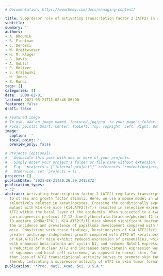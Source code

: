 ```yaml
---
# Documentation: https://wowchemy.com/docs/managing-content/

title: Suppressor role of activating transcription factor 2 (ATF2) in skin cancer
subtitle: ''
summary: ''
authors:
- A. Bhoumik
- B. Fichtman
- C. Derossi
- W. Breitwieser
- H. M. Kluger
- S. Davis
- A. Subtil
- P. Meltzer
- S. Krajewski
- N. Jones
- Z. Ronai
tags: []
categories: []
date: '2008-02-01'
lastmod: 2021-08-21T11:08:46-06:00
featured: false
draft: false

# Featured image
# To use, add an image named `featured.jpg/png` to your page's folder.
# Focal points: Smart, Center, TopLeft, Top, TopRight, Left, Right, BottomLeft, Bottom, BottomRight.
image:
  caption: ''
  focal_point: ''
  preview_only: false

# Projects (optional).
#   Associate this post with one or more of your projects.
#   Simply enter your project's folder or file name without extension.
#   E.g. `projects = ["internal-project"]` references `content/project/deep-learning/index.md`.
#   Otherwise, set `projects = []`.
projects: []
publishDate: '2021-08-21T20:26:29.241387Z'
publication_types:
- '2'
abstract: Activating transcription factor 2 (ATF2) regulates transcription in response
  to stress and growth factor stimuli. Here, we use a mouse model in which ATF2 was
  selectively deleted in keratinocytes. Crossing the conditionally expressed ATF2
  mutant with K14-Cre mice (K14.ATF2(f/f)) resulted in selective expression of mutant
  ATF2 within the basal layer of the epidermis. When subjected to a two-stage skin
  carcinogenesis protocol [7,12-dimethylbenz[a]anthracene/phorbol 12-tetradecanoate
  13-acetate (DMBA/TPA)], K14.ATF2(f/f) mice showed significant increases in both
  the incidence and prevalence of papilloma development compared with the WT ATF2
  mice. Consistent with these findings, keratinocytes of K14.ATF2(f/f) mice exhibit
  greater anchorage-independent growth compared with ATF2 WT keratinocytes. Papillomas
  of K14.ATF2(f/f) mice exhibit reduced expression of presenilin1, which is associated
  with enhanced beta-catenin and cyclin D1, and reduced Notch1 expression. Significantly,
  a reduction of nuclear ATF2 and increased beta-catenin expression were seen in samples
  of squamous and basal cell carcinoma, as opposed to normal skin. Our data reveal
  that loss of ATF2 transcriptional activity serves to promote skin tumor formation,
  thereby indicating a suppressor activity of ATF2 in skin tumor formation.
publication: '*Proc. Natl. Acad. Sci. U.S.A.*'
---
```

